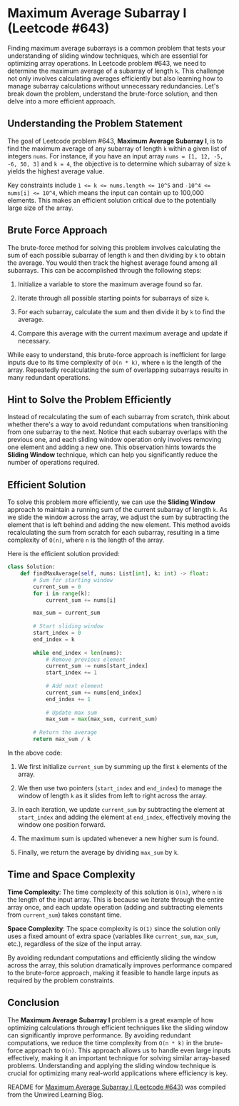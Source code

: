 # Maximum Average Subarray I (Leetcode #643)

Finding maximum average subarrays is a common problem that tests your understanding of sliding window techniques, which are essential for optimizing array operations. In Leetcode problem #643, we need to determine the maximum average of a subarray of length `k`. This challenge not only involves calculating averages efficiently but also learning how to manage subarray calculations without unnecessary redundancies. Let's break down the problem, understand the brute-force solution, and then delve into a more efficient approach.

## Understanding the Problem Statement

The goal of Leetcode problem #643, **Maximum Average Subarray I**, is to find the maximum average of any subarray of length `k` within a given list of integers `nums`. For instance, if you have an input array `nums = [1, 12, -5, -6, 50, 3]` and `k = 4`, the objective is to determine which subarray of size `k` yields the highest average value.

Key constraints include `1 <= k <= nums.length <= 10^5` and `-10^4 <= nums[i] <= 10^4`, which means the input can contain up to 100,000 elements. This makes an efficient solution critical due to the potentially large size of the array.

## Brute Force Approach

The brute-force method for solving this problem involves calculating the sum of each possible subarray of length `k` and then dividing by `k` to obtain the average. You would then track the highest average found among all subarrays. This can be accomplished through the following steps:

1. Initialize a variable to store the maximum average found so far.
    
2. Iterate through all possible starting points for subarrays of size `k`.
    
3. For each subarray, calculate the sum and then divide it by `k` to find the average.
    
4. Compare this average with the current maximum average and update if necessary.
    

While easy to understand, this brute-force approach is inefficient for large inputs due to its time complexity of `O(n * k)`, where `n` is the length of the array. Repeatedly recalculating the sum of overlapping subarrays results in many redundant operations.

## Hint to Solve the Problem Efficiently

Instead of recalculating the sum of each subarray from scratch, think about whether there's a way to avoid redundant computations when transitioning from one subarray to the next. Notice that each subarray overlaps with the previous one, and each sliding window operation only involves removing one element and adding a new one. This observation hints towards the **Sliding Window** technique, which can help you significantly reduce the number of operations required.

## Efficient Solution

To solve this problem more efficiently, we can use the **Sliding Window** approach to maintain a running sum of the current subarray of length `k`. As we slide the window across the array, we adjust the sum by subtracting the element that is left behind and adding the new element. This method avoids recalculating the sum from scratch for each subarray, resulting in a time complexity of `O(n)`, where `n` is the length of the array.

Here is the efficient solution provided:

```python
class Solution:
    def findMaxAverage(self, nums: List[int], k: int) -> float:
        # Sum for starting window
        current_sum = 0
        for i in range(k):
            current_sum += nums[i]

        max_sum = current_sum
        
        # Start sliding window
        start_index = 0
        end_index = k
        
        while end_index < len(nums):
            # Remove previous element
            current_sum -= nums[start_index]  
            start_index += 1
            
            # Add next element
            current_sum += nums[end_index]  
            end_index += 1
            
            # Update max sum
            max_sum = max(max_sum, current_sum)  
        
        # Return the average
        return max_sum / k
```

In the above code:

1. We first initialize `current_sum` by summing up the first `k` elements of the array.
    
2. We then use two pointers (`start_index` and `end_index`) to manage the window of length `k` as it slides from left to right across the array.
    
3. In each iteration, we update `current_sum` by subtracting the element at `start_index` and adding the element at `end_index`, effectively moving the window one position forward.
    
4. The maximum sum is updated whenever a new higher sum is found.
    
5. Finally, we return the average by dividing `max_sum` by `k`.
    

## Time and Space Complexity

**Time Complexity**: The time complexity of this solution is `O(n)`, where `n` is the length of the input array. This is because we iterate through the entire array once, and each update operation (adding and subtracting elements from `current_sum`) takes constant time.

**Space Complexity**: The space complexity is `O(1)` since the solution only uses a fixed amount of extra space (variables like `current_sum`, `max_sum`, etc.), regardless of the size of the input array.

By avoiding redundant computations and efficiently sliding the window across the array, this solution dramatically improves performance compared to the brute-force approach, making it feasible to handle large inputs as required by the problem constraints.

## Conclusion

The **Maximum Average Subarray I** problem is a great example of how optimizing calculations through efficient techniques like the sliding window can significantly improve performance. By avoiding redundant computations, we reduce the time complexity from `O(n * k)` in the brute-force approach to `O(n)`. This approach allows us to handle even large inputs effectively, making it an important technique for solving similar array-based problems. Understanding and applying the sliding window technique is crucial for optimizing many real-world applications where efficiency is key.


README for [Maximum Average Subarray I (Leetcode #643)](https://blog.unwiredlearning.com/maximum-average-subarray-i) was compiled from the Unwired Learning Blog.